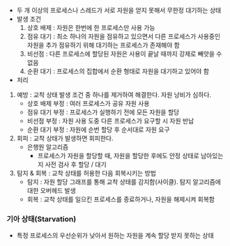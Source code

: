 
- 두 개 이상의 프로세스나 스레드가 서로 자원을 얻지 못해서 무한정 대기하는 상태
- 발생 조건
	1. 상호 배제 : 자원은 한번에 한 프로세스만 사용 가능
	2. 점유 대기 : 최소 하나의 자원을 점유하고 있으면서 다른 프로세스가 사용중인 자원을 추가 점유하기 위해 대기하는 프로세스가 존재해야 함
	3. 비선점 : 다른 프로세스에 할당된 자원은 사용이 끝날 때까지 강제로 빼앗을 수 없음
	4. 순환 대기 : 프로세스의 집합에서 순환 형태로 자원을 대기하고 있어야 함
- 처리
1. 예방 : 교착 상태 발생 조건 중 하나를 제거하여 해결한다. 자원 낭비가 심하다.
	- 상호 배제 부정 : 여러 프로세스가 공유 자원 사용
	- 점유 대기 부정 : 프로세스가 실행하기 전에 모든 자원을 할당
	- 비선점 부정 : 자원 사용 도중 다른 프로세스가 요구할 시 자원 반납
	- 순환 대기 부정 : 자원에 순번 할당 후 순서대로 자원 요구
2. 회피 : 교착 상태가 발생하면 회피한다.
	- 은행원 알고리즘
		- 프로세스가 자원을 할당할 때, 자원을 할당한 후에도 안정 상태로 남아있는지 사전 검사 후 할당 / 대기
3. 탐지 & 회복 : 교착 상태를 허용한 다음 회복시키는 방법
	- 탐지 : 자원 할당 그래프를 통해 교착 상태를 감지함(사이클). 탐지 알고리즘에 대한 오버헤드 발생
	- 회복 : 교착 상태를 일으킨 프로세스를 종료하거나, 자원을 해제시켜 회복함

### 기아 상태(Starvation)
- 특정 프로세스의 우선순위가 낮아서 원하는 자원을 계속 할당 받지 못하는 상태